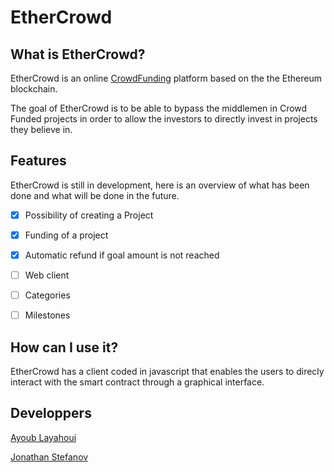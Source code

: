 
  
# EtherCrowd

## What is EtherCrowd?

EtherCrowd is an online [CrowdFunding](https://en.wikipedia.org/wiki/Crowdfunding) platform based on the the Ethereum blockchain.

  

The goal of EtherCrowd is to be able to bypass the middlemen in Crowd Funded projects in order to allow the investors to directly invest in projects they believe in.

## Features
EtherCrowd is still in development, here is an overview of what has been done and what will be done in the future.

 - [x] Possibility of creating a Project
 - [x] Funding of a project
 - [x]  Automatic refund if goal amount is not reached
 - [ ] Web client
 - [ ] Categories
 - [ ] Milestones

 

## How can I use it?

EtherCrowd has a client coded in javascript that enables the users to direcly interact with the smart contract through a graphical interface.

## Developpers
[Ayoub Layahoui](https://github.com/AyoubLahyaoui)

[Jonathan Stefanov](https://github.com/JonathanStefanov)
